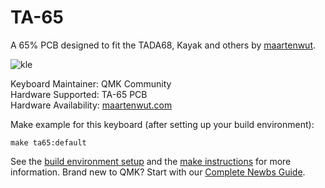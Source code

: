 TA-65
=====

A 65% PCB designed to fit the TADA68, Kayak and others by [maartenwut](https://maartenwut.com).

![kle](https://maartenwut.com/wp-content/uploads/2019/02/ta-65-layouts-768x420.png)

Keyboard Maintainer: QMK Community<br>
Hardware Supported: TA-65 PCB<br>
Hardware Availability: [maartenwut.com](https://maartenwut.com/product/ta-65/)<br>

Make example for this keyboard (after setting up your build environment):

    make ta65:default

See the [build environment setup](https://docs.qmk.fm/#/getting_started_build_tools) and the [make instructions](https://docs.qmk.fm/#/getting_started_make_guide) for more information. Brand new to QMK? Start with our [Complete Newbs Guide](https://docs.qmk.fm/#/newbs).

